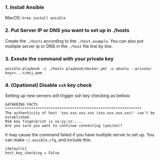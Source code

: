 ### 1. Install Ansible
MacOS: ```brew install ansible```


### 2. Put Server IP or DNS you want to set up in ./hosts
Create the ```./hosts``` according to the ```./host.example```.
You can also put multiple server ip or DNS in the ```./host``` file line by line.


### 3. Exeute the command with your private key
```ansible-playbook -i ./hosts playbook/docker.yml -u ubuntu --private-key=<...>/msj.pem```


### 4. (Opational) Disable ```ssh``` key check
Setting up new servers will trigger ssh key checking as bellow:
```
GATHERING FACTS ***************************************************************
The authenticity of host 'xxx.xxx.xxx.xxx (xxx.xxx.xxx.xxx)' can't be established.
RSA key fingerprint is xx:yy:zz:....
Are you sure you want to continue connecting (yes/no)?
```

It may cause the command failed if you have multiple server to set up.
You can make ```~/.ansible.cfg```, and include this:
```
[defaults]
host_key_checking = False
```
